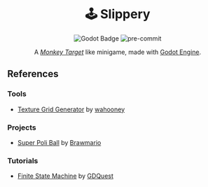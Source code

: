 
<div align="center">

# 🕹️ Slippery

![Godot Badge](https://img.shields.io/badge/godot-3.5-blue?logo=Godot-Engine&logoColor=white) ![pre-commit](https://img.shields.io/badge/pre--commit-enabled-brightgreen?logo=pre-commit&logoColor=white)

A [*Monkey Target*](https://supermonkeyball.fandom.com/wiki/Monkey_Target) like minigame, made with [Godot Engine](https://godotengine.org/).

</div>

## References

### Tools

- [Texture Grid Generator](https://wahooney.itch.io/texture-grid-generator) by [wahooney](https://wahooney.itch.io)

### Projects

- [Super Poli Ball](https://github.com/Brawmario/super-poli-ball) by [Brawmario](https://github.com/Brawmario)

### Tutorials

- [Finite State Machine](https://www.gdquest.com/tutorial/godot/design-patterns/finite-state-machine/) by [GDQuest](https://github.com/GDQuest)
